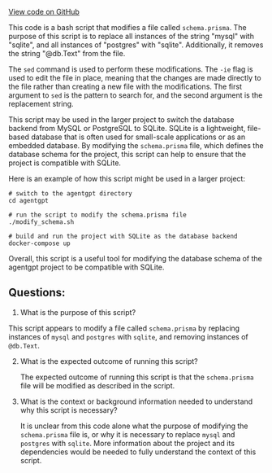 [View code on GitHub](/prisma/useSqlite.sh)

This code is a bash script that modifies a file called `schema.prisma`. The purpose of this script is to replace all instances of the string "mysql" with "sqlite", and all instances of "postgres" with "sqlite". Additionally, it removes the string "@db.Text" from the file.

The `sed` command is used to perform these modifications. The `-ie` flag is used to edit the file in place, meaning that the changes are made directly to the file rather than creating a new file with the modifications. The first argument to `sed` is the pattern to search for, and the second argument is the replacement string.

This script may be used in the larger project to switch the database backend from MySQL or PostgreSQL to SQLite. SQLite is a lightweight, file-based database that is often used for small-scale applications or as an embedded database. By modifying the `schema.prisma` file, which defines the database schema for the project, this script can help to ensure that the project is compatible with SQLite.

Here is an example of how this script might be used in a larger project:

```
# switch to the agentgpt directory
cd agentgpt

# run the script to modify the schema.prisma file
./modify_schema.sh

# build and run the project with SQLite as the database backend
docker-compose up
```

Overall, this script is a useful tool for modifying the database schema of the agentgpt project to be compatible with SQLite.
## Questions: 
 1. What is the purpose of this script?
   
   This script appears to modify a file called `schema.prisma` by replacing instances of `mysql` and `postgres` with `sqlite`, and removing instances of `@db.Text`.

2. What is the expected outcome of running this script?
   
   The expected outcome of running this script is that the `schema.prisma` file will be modified as described in the script.

3. What is the context or background information needed to understand why this script is necessary?
   
   It is unclear from this code alone what the purpose of modifying the `schema.prisma` file is, or why it is necessary to replace `mysql` and `postgres` with `sqlite`. More information about the project and its dependencies would be needed to fully understand the context of this script.
